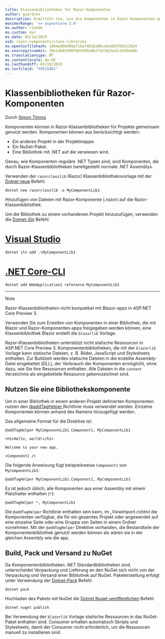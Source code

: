 ```yaml
---
title: Klassenbibliotheken für Razor-Komponenten
author: guardrex
description: Ermitteln Sie, wie die Komponenten in Razor-Komponenten-apps aus einer externen Komponentenbibliothek aufgenommen werden können.
monikerRange: '>= aspnetcore-3.0'
ms.author: riande
ms.custom: mvc
ms.date: 03/14/2019
uid: razor-components/class-libraries
ms.openlocfilehash: 1064ad60d90af15af483ba9bca5ed85fb63c2924
ms.sourcegitcommit: 10e14b85490f064395e9b2f423d21e3c2d39ed8b
ms.translationtype: MT
ms.contentlocale: de-DE
ms.lasthandoff: 03/19/2019
ms.locfileid: "59515461"
---
```

# <a name="razor-components-class-libraries"></a>Klassenbibliotheken für Razor-Komponenten

Durch [Simon Timms](https://github.com/stimms)

Komponenten können in Razor-Klassenbibliotheken für Projekte gemeinsam genutzt werden. Komponenten können aus berücksichtigt werden:

* Ein anderes Projekt in der Projektmappe.
* Ein NuGet-Paket.
* Eine Bibliothek mit .NET auf die verwiesen wird.

Genau, wie Komponenten reguläre .NET Typen sind, sind Komponenten, die durch Razor-Klassenbibliotheken bereitgestellt normale .NET Assemblys.

Verwenden der `razorclasslib` (Razor) Klassenbibliotheksvorlage mit der [Dotnet neue](/dotnet/core/tools/dotnet-new) Befehl:

```console
dotnet new razorclasslib -o MyComponentLib1
```

Hinzufügen von Dateien mit Razor-Komponente (*.razor*) auf die Razor-Klassenbibliothek.

Um die Bibliothek zu einem vorhandenen Projekt hinzuzufügen, verwenden die [Dotnet-Sln](/dotnet/core/tools/dotnet-sln) Befehl:

# <a name="visual-studiotabvisual-studio"></a>[Visual Studio](#tab/visual-studio)

```console
dotnet sln add .\MyComponentLib1
```

# <a name="net-core-clitabnetcore-cli"></a>[.NET Core-CLI](#tab/netcore-cli)

```console
dotnet add WebApplication1 reference MyComponentLib1
```

---

> [!NOTE]
> Razor-Klassenbibliotheken nicht kompatibel mit Blazor-apps in ASP.NET Core Preview 3.
>
> Verwenden Sie zum Erstellen von Komponenten in einer Bibliothek, die mit Blazor und Razor-Komponenten-apps freigegeben werden können, eine Klassenbibliothek Blazor erstellt die `blazorlib` Vorlage.
>
> Razor-Klassenbibliotheken unterstützt nicht statische Ressourcen in ASP.NET Core Preview 3. Komponentenbibliotheken, die mit der `blazorlib` Vorlage kann statische Dateien, z. B. Bilder, JavaScript und Stylesheets enthalten. Zur Buildzeit werden statische Dateien in die erstellte Assembly-Datei eingebettet (*DLL*), der Verbrauch der Komponenten ermöglicht, ohne dazu, wie Sie ihre Ressourcen enthalten. Alle Dateien in die `content` Verzeichnis als eingebettete Ressource gekennzeichnet sind.

## <a name="consume-a-library-component"></a>Nutzen Sie eine Bibliothekskomponente

Um in einer Bibliothek in einem anderen Projekt definierten Komponenten nutzen den [ @addTagHelper ](xref:mvc/views/tag-helpers/intro#add-helper-label) Richtlinie muss verwendet werden. Einzelne Komponenten können anhand des Namens hinzugefügt werden.

Das allgemeine Format für die Direktive ist:

```cshtml
@addTagHelper MyComponentLib1.Component1, MyComponentLib1

<h1>Hello, world!</h1>

Welcome to your new app.

<Component1 />
```

Die folgende Anweisung fügt beispielsweise `Component1` von `MyComponentLib1`:

```cshtml
@addTagHelper MyComponentLib1.Component1, MyComponentLib1
```

Es ist jedoch üblich, alle Komponenten aus einer Assembly mit einem Platzhalter enthalten (`*`):

```cshtml
@addTagHelper *, MyComponentLib1
```

Die `@addTagHelper` Richtlinie enthalten sein kann, im *_ViewImport.cshtml* die Komponenten verfügbar, die für ein gesamtes Projekt oder angewendet auf eine einzelne Seite oder eine Gruppe von Seiten in einem Ordner vornehmen. Mit der `@addTagHelper` Direktive vorhanden, die Bestandteile der Komponentenbibliothek genutzt werden können als wären sie in der gleichen Assembly wie die app.

## <a name="build-pack-and-ship-to-nuget"></a>Build, Pack und Versand zu NuGet

Da Komponentenbibliotheken .NET Standardbibliotheken sind, unterscheidet Verpackung und Lieferung an den NuGet sich nicht von der Verpackung und Versand einer Bibliothek auf NuGet. Paketerstellung erfolgt unter Verwendung der [Dotnet-Pack](/dotnet/core/tools/dotnet-pack) Befehl:

```console
dotnet pack
```

Hochladen des Pakets mit NuGet die [Dotnet Nuget veröffentlichen](/dotnet/core/tools/dotnet-nuget-push) Befehl:

```console
dotnet nuget publish
```

Bei Verwendung der `blazorlib` Vorlage statische Ressourcen in das NuGet-Paket enthalten sind. Consumer erhalten automatisch Skripts und Stylesheets, damit der Consumer nicht erforderlich, um die Ressourcen manuell zu installieren sind.
